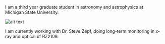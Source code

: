 I am a third year graduate student in astronomy and astrophysics at Michigan State University. 

![alt text](:https://github.com/kcdage/kcdage.github.io/blob/master/reginae.png)


I am currently working with Dr. Steve Zepf, doing long-term monitoring in x-ray and optical of RZ2109. 
